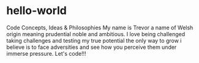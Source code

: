 # hello-world
Code Concepts, Ideas &amp; Philosophies
My name is Trevor a name of Welsh origin meaning prudential noble and ambitious. 
I love being challenged taking challenges and testing my true potential the only way to grow 
i believe is to face adversities and see how you perceive them under immerse pressure.
Let's code!!!
